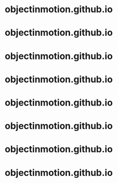 # objectinmotion.github.io
# objectinmotion.github.io
# objectinmotion.github.io
# objectinmotion.github.io
# objectinmotion.github.io
# objectinmotion.github.io
# objectinmotion.github.io
# objectinmotion.github.io
